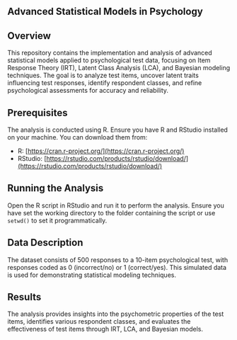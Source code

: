 ## Advanced Statistical Models in Psychology

## Overview

This repository contains the implementation and analysis of advanced statistical models applied to psychological test data, focusing on Item Response Theory (IRT), Latent Class Analysis (LCA), and Bayesian modeling techniques. The goal is to analyze test items, uncover latent traits influencing test responses, identify respondent classes, and refine psychological assessments for accuracy and reliability.

 ## Prerequisites

The analysis is conducted using R. Ensure you have R and RStudio installed on your machine. You can download them from:

- R: [https://cran.r-project.org/](https://cran.r-project.org/)
- RStudio: [https://rstudio.com/products/rstudio/download/](https://rstudio.com/products/rstudio/download/)


## Running the Analysis

Open the R script in RStudio and run it to perform the analysis. Ensure you have set the working directory to the folder containing the script or use `setwd()` to set it programmatically.

## Data Description

The dataset consists of 500 responses to a 10-item psychological test, with responses coded as 0 (incorrect/no) or 1 (correct/yes). This simulated data is used for demonstrating statistical modeling techniques.

## Results

The analysis provides insights into the psychometric properties of the test items, identifies various respondent classes, and evaluates the effectiveness of test items through IRT, LCA, and Bayesian models. 
